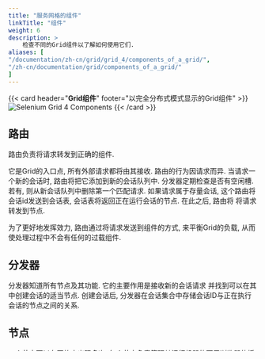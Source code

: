 ```yaml
---
title: "服务网格的组件"
linkTitle: "组件"
weight: 6
description: >
    检查不同的Grid组件以了解如何使用它们.
aliases: [
"/documentation/zh-cn/grid/grid_4/components_of_a_grid/",
"/zh-cn/documentation/grid/components_of_a_grid/"
]
---
```



{{< card header="**Grid组件**" footer="以完全分布式模式显示的Grid组件" >}}
![Selenium Grid 4 Components](/images/documentation/grid/components.png "Selenium Grid 4 Components")
{{< /card >}}


## 路由

路由负责将请求转发到正确的组件.

它是Grid的入口点, 所有外部请求都将由其接收.
路由的行为因请求而异.
当请求一个新的会话时, 路由将把它添加到新的会话队列中.
分发器定期检查是否有空闲槽.
若有, 则从新会话队列中删除第一个匹配请求.
如果请求属于存量会话, 
这个路由将会话id发送到会话表, 
会话表将返回正在运行会话的节点.
在此之后, 路由将
将请求转发到节点.

为了更好地发挥效力, 
路由通过将请求发送到组件的方式, 
来平衡Grid的负载,
从而使处理过程中不会有任何的过载组件.

## 分发器

分发器知道所有节点及其功能. 
它的主要作用是接收新的会话请求
并找到可以在其中创建会话的适当节点. 
创建会话后, 分发器在会话集合中存储会话ID与正在执行会话的节点之间的关系. 

## 节点

一个节点可以在网格中出现多次.
每个节点负责管理其运行机器的可用浏览器的插槽.

节点通过事件总线将其自身注册到分发服务器,
并且将其配置作为注册消息的组成部分一起发送.

默认情况下,
节点自动注册其运行机器路径上的
所有可用浏览器驱动程序. 
它还为基于Chromium的浏览器和Firefox的
每个可用CPU创建一个插槽. 
对于Safari和Internet Explorer, 
只创建一个插槽. 
通过特定的配置,
它可以在Docker容器或中继命令中运行会话. 
您可以在下一 [章节]({{< ref "getting_started.md" >}}) 
中看到更多配置详细信息.

节点仅执行接收到的命令, 
它不进行评估、做出判断或控制任何事情.
运行节点的计算机不需要与其他组件具有相同的操作系统.
例如, Windows节点可以具有将Internet Explorer作为浏览器选项的功能,
而在Linux或Mac上则无法实现.

## 会话表

会话表是一种数据存储的方式, 
用于保存会话id和会话运行的节点的信息.
它作为路由支持, 
在向节点转发请求的过程中起作用.
路由将通过会话表获取与会话id关联的节点.

## 新会话队列

新会话队列以先进先出的顺序保存所有新会话请求.
其具有用于设置请求超时和请求重试间隔的可配置参数.

路由将新会话请求添加到新会话队列并等待响应.
新会话队列定期检查队列中的任何请求是否已超时,
若有，则请求将被拒绝并立即删除.

分发器定期检查是否有可用槽. 
若有, 分发器将为第一个匹配的请求索取新会话队列.
然后分发器会尝试创建新的会话.

一旦请求的功能与任何空闲节点槽匹配, 
分发器将尝试获取可用槽. 
如果没有空闲槽, 
分发器会要求队列将请求添加到队列前面.
如果请求在重试或添加到队列头时超时, 
则该请求将被拒绝.

成功创建会话后, 
分发器将会话信息发送到新会话队列.
新会话队列将响应发送回客户端.

## 事件总线

事件总线充当节点、分发服务器、新的会话队列器和会话表之间的通信路径.
网格通过消息进行大部分内部通信, 避免了昂贵的HTTP调用.
当以完全分布式模式启动网格时, 事件总线是应该启动的第一个组件.


{{% alert title="运行你自己的Grid" color="primary" %}}
期待使用所有组件并运行自己的Grid? 
前往 ["配置自己的服务网格"]({{< ref "getting_started.md" >}}) ,
了解如何将所有零件组合在一起.
{{% /alert %}}
